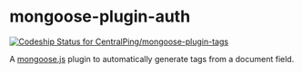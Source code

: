 mongoose-plugin-auth
====================

[ ![Codeship Status for CentralPing/mongoose-plugin-tags](https://codeship.com/projects/39caf290-4b42-0132-6abf-22e4e23acdc5/status)](https://codeship.com/projects/46704)

A [mongoose.js](https://github.com/LearnBoost/mongoose/) plugin to automatically generate tags from a document field.
